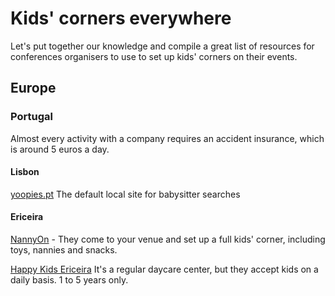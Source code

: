 # Kids' corners everywhere

Let's put together our knowledge and compile a great list of resources for conferences organisers to use to set up kids' corners on their events.

## Europe

### Portugal

Almost every activity with a company requires an accident insurance, which is around 5 euros a day.

#### Lisbon
[yoopies.pt](https://yoopies.pt/babysitter/lisbon) The default local site for babysitter searches

#### Ericeira

[NannyOn](https://www.facebook.com/Nannyon-1499484603694729/) - They come to your venue and set up a full kids' corner, including toys, nannies and snacks.

[Happy Kids Ericeira](https://www.happy-kids-ericeira.com/) It's a regular daycare center, but they accept kids on a daily basis. 1 to 5 years only.
